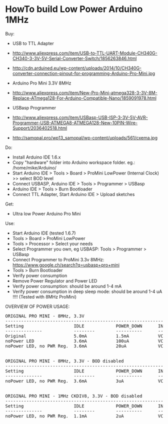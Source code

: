 HowTo build Low Power Arduino 1MHz
===================================

Buy:
* USB to TTL Adapter
*  http://www.aliexpress.com/item/USB-to-TTL-UART-Module-CH340G-CH340-3-3V-5V-Serial-Converter-Switch/1856263846.html
*  http://cdn.arduined.eu/wp-content/uploads/2014/10/CH340G-converter-connection-pinout-for-programming-Arduino-Pro-Mini.jpg

* Arduino Pro Mini 3.3V 8MHz
*  http://www.aliexpress.com/item/New-Pro-Mini-atmega328-3-3V-8M-Replace-ATmega128-For-Arduino-Compatible-Nano/1859091978.html

* USBasp Programmer
*  http://www.aliexpress.com/item/USBasp-USB-ISP-3-3V-5V-AVR-Programmer-USB-ATMEGA8-ATMEGA128-New-10PIN-Wire-Support/2036402518.html
*  http://samopal.pro/wp13_samopal/wp-content/uploads/561/cxema.jpg

Do:
* Install Arduino IDE 1.6.x
* Copy "hardware" folder into Arduino workspace folder. eg.: /home/mike/Arduino/
* Start Arduino IDE > Tools > Board > ProMini LowPower (Internal Clock) >> select BOD level
* Connect USBASP, Arduino IDE > Tools > Programmer > USBasp
* Arduino IDE > Tools > Burn Bootloader
* Connect TTL Adapter, Start Arduino IDE > Upload sketches

Get:
* Ultra low Power Arduino Pro Mini

Use:
* Start Arduino IDE (tested 1.6.7)
* Tools > Board > ProMini LowPower 
* Tools > Processor > Select your needs
* Select Programmer you own, eg USBASP: Tools > Programmer > USBasp
* Connect Programmer to ProMini 3.3v 8MHz: https://www.google.ch/search?q=usbasp+pro+mini
* Tools > Burn Bootloader
* Verify power consumption
* Remove Power Regulator and Power LED
* Verify power consumption: should be around 1-4 mA
* Verify power consumption in deep sleep mode: should be around 1-4 uA !!!! (Tested with 8MHz ProMini)

OVERVIEW OF POWER USAGE:
<pre>
ORIGINAL PRO MINI - 8MHz, 3.3V
----------------------------------------------------------------
Setting                   IDLE            POWER_DOWN      INPUT
--------------            --------        ----------      --------
Original                  5.0mA           1.5mA           VCC 3.4V
noPower LED               3.6mA           100uA           VCC 3.4V
noPower LED, no PWR Reg.  3.6mA           20uA            VCC 3.4V


ORIGINAL PRO MINI - 8MHz, 3.3V - BOD disabled
----------------------------------------------------------------
Setting                   IDLE            POWER_DOWN      INPUT
--------------            --------        ----------      --------
noPower LED, no PWR Reg.  3.6mA           3uA             VCC 3.4V


ORIGINAL PRO MINI - 1MHz CKDIV8, 3.3V - BOD disabled
----------------------------------------------------------------
Setting                   IDLE            POWER_DOWN      INPUT
--------------            --------        ----------      --------
noPower LED, no PWR Reg.  1.1mA           2uA             VCC 3.4V
</pre>
